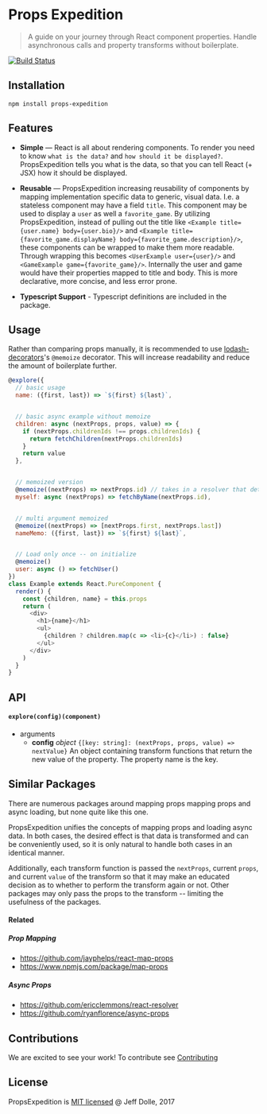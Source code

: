 Props Expedition
================

> A guide on your journey through React component properties. Handle asynchronous calls and property transforms without boilerplate.

[![Build Status](https://travis-ci.com/jdolle/props-expedition.svg?token=bKaa5YFrd5hatqpSxpPA&branch=master)](https://travis-ci.com/jdolle/props-expedition)

## Installation

`npm install props-expedition`

## Features

- **Simple** — React is all about rendering components. To render you need to know `what is the data?` and `how should it be displayed?`. PropsExpedition tells you what is the data, so that you can tell React (+ JSX) how it should be displayed.

- **Reusable** — PropsExpedition increasing reusability of components by mapping implementation specific data to generic, visual data. I.e. a stateless component may have a field `title`. This component may be used to display a `user` as well a `favorite_game`. By utilizing PropsExpedition, instead of pulling out the title like `<Example title={user.name} body={user.bio}/>` and `<Example title={favorite_game.displayName} body={favorite_game.description}/>`, these components can be wrapped to make them more readable. Through wrapping this becomes `<UserExample user={user}/>` and `<GameExample game={favorite_game}/>`. Internally the user and game would have their properties mapped to title and body. This is more declarative, more concise, and less error prone.

- **Typescript Support** - Typescript definitions are included in the package.

## Usage

Rather than comparing props manually, it is recommended to use [lodash-decorators](https://github.com/steelsojka/lodash-decorators)'s `@memoize` decorator. This will increase readability and reduce the amount of boilerplate further.

```js
@explore({
  // basic usage
  name: ({first, last}) => `${first} ${last}`,


  // basic async example without memoize
  children: async (nextProps, props, value) => {
    if (nextProps.childrenIds !== props.childrenIds) {
      return fetchChildren(nextProps.childrenIds)
    }
    return value
  },


  // memoized version
  @memoize((nextProps) => nextProps.id) // takes in a resolver that determines the key
  myself: async (nextProps) => fetchByName(nextProps.id),


  // multi argument memoized
  @memoize((nextProps) => [nextProps.first, nextProps.last])
  nameMemo: ({first, last}) => `${first} ${last}`,


  // Load only once -- on initialize
  @memoize()
  user: async () => fetchUser()
})
class Example extends React.PureComponent {
  render() {
    const {children, name} = this.props
    return (
      <div>
        <h1>{name}</h1>
        <ul>
          {children ? children.map(c => <li>{c}</li>) : false}
        </ul>
      </div>
    )
  }
}
```

## API

#### `explore(config)(component)`
  - arguments
    - **config** *object* `{[key: string]: (nextProps, props, value) => nextValue}` An object containing transform functions that return the new value of the property. The property name is the key.

## Similar Packages

There are numerous packages around mapping props mapping props and async loading, but none quite like this one.

PropsExpedition unifies the concepts of mapping props and loading async data. In both cases, the desired effect is that data is transformed and can be conveniently used, so it is only natural to handle both cases in an identical manner.

Additionally, each transform function is passed the `nextProps`, current `props`, and current `value` of the transform so that it may make an educated decision as to whether to perform the transform again or not. Other packages may only pass the props to the transform -- limiting the usefulness of the packages.

#### Related

##### Prop Mapping
- https://github.com/jayphelps/react-map-props
- https://www.npmjs.com/package/map-props

##### Async Props
- https://github.com/ericclemmons/react-resolver
- https://github.com/ryanflorence/async-props

## Contributions

We are excited to see your work! To contribute see [Contributing](./.github/CONTRIBUTING.md)

## License

PropsExpedition is [MIT licensed](./LICENSE.md) @ Jeff Dolle, 2017
